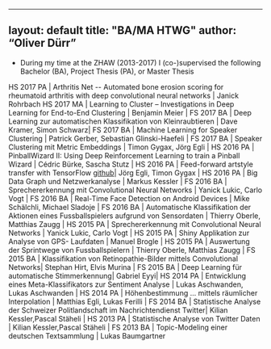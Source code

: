 
---
layout: default
title: "BA/MA HTWG"
author: “Oliver Dürr”
---

* During my time at the ZHAW (2013-2017) I (co-)supervised the following Bachelor (BA), Project Thesis (PA), or Master Thesis

HS 2017 PA | Arthritis Net -- Automated bone erosion scoring for rheumatoid arthritis with deep convolutional neural networks | Janick Rohrbach
HS 2017 MA | Learning to Cluster – Investigations in Deep Learning for End-to-End Clustering | Benjamin Meier | 
FS 2017 BA | Deep Learning zur automatischen Klassifikation von Kleinraubtieren  | Dave Kramer, Simon Schwarz| 
FS 2017 BA | Machine Learning for Speaker Clustering  | Patrick Gerber, Sebastian Glinski-Haefeli | 
FS 2017 BA | Speaker Clustering mit Metric Embeddings | Timon Gygax, Jörg Egli |
HS 2016 PA | PinballWizard II: Using Deep Reinforcement Learning to train a Pinball Wizard | Cédric Bürke, Sascha Stutz |
HS 2016 PA | Feed-forward artstyle transfer with TensorFlow [github](https://github.com/tgyg-jegli/tf_texture_net)| Jörg Egli, Timon Gygax |
HS 2016 PA | Big Data Graph und Netzwerkanalyse | Markus Kessler  |
FS 2016 BA | Sprechererkennung mit Convolutional Neural Networks | Yanick Lukic, Carlo Vogt |
FS 2016 BA | Real-Time Face Detection on Android Devices | Mike Schälchli, Michael Sladoje  |
FS 2016 BA | Automatische Klassifikation der Aktionen eines Fussballspielers aufgrund von Sensordaten | Thierry Oberle, Matthias Zaugg  |
HS 2015 PA | Sprechererkennung mit Convolutional Neural Networks | Yanick Lukic, Carlo Vogt |
HS 2015 PA | Shiny Applikation zur Analyse von GPS- Laufdaten | Manuel Brogle |
HS 2015 PA | Auswertung der Sprintwege von Fussballspielern | Thierry Oberle, Matthias Zaugg |
FS 2015 BA | Klassifikation von Retinopathie-Bilder mittels Convolutional Networks| Stephan Hirt, Elvis Murina |
FS 2015 BA | Deep Learning für automatische Stimmerkennung| Gabriel Eyyi|
HS 2014 PA | Entwicklung eines Meta-Klassifikators zur Sentiment Analyse | Lukas Aschwanden, Lukas Aschwanden |
HS 2014 PA | Höhenbestimmung ... mittels räumlicher Interpolation | Matthias Egli, Lukas Ferilli |
FS 2014 BA | Statistische Analyse der Schweizer Politlandschaft im Nachrichtendienst Twitter| Kilian Kessler,Pascal Stäheli |
HS 2013 PA | Statistische Analyse von Twitter Daten | Kilian Kessler,Pascal Stäheli |
FS 2013 BA | Topic-Modeling einer deutschen Textsammlung | Lukas Baumgartner
